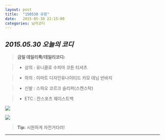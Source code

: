 ```yaml
---
layout: post
title:  "150530 규원"
date:   2015-05-30 22:15:00
categories: 남자코디
---
```





*2015.05.30 오늘의 코디*
-------------


> **금일 데일리룩/데일리코디:**

> - 상의 :  유니클로 수피마 코튼 티셔츠








> - 하의 : ​이마트 디자인유나이티드 카모 데님 반바지






> - 신발 : 스파오 코르크 슬리퍼(스켄스탁)








> -  ETC :  잔스포츠 웨이스트백









![](https://lh3.googleusercontent.com/-8gS0--sxe58/VWhspXv658I/AAAAAAAAABY/u4EL9Gha8bU/w700-h525-no/13-1.jpg)


![](https://lh3.googleusercontent.com/-YJ5_-ggv2jA/VWhspVYyIbI/AAAAAAAAABo/3rA9n-zu0zo/w700-h525-no/13-2.jpg)

> **Tip:** 시원하게 자전거타러!


----------
